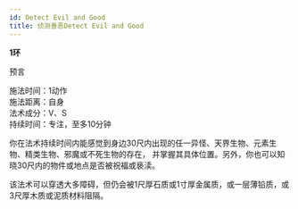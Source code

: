 ```yaml
---
id: Detect Evil and Good
title: 侦测善恶Detect Evil and Good
---
```


**1环**

预言

施法时间：1动作  
施法距离：自身  
法术成分：V、S  
持续时间：专注，至多10分钟  


你在法术持续时间内能感觉到身边30尺内出现的任一异怪、天界生物、元素生物、精类生物、邪魔或不死生物的存在，
并掌握其具体位置。另外，你也可以知晓30尺内的物件或地点是否被祝福或亵渎。


该法术可以穿透大多障碍，但仍会被1尺厚石质或1寸厚金属质，或一层薄铅质，或3尺厚木质或泥质材料阻隔。
